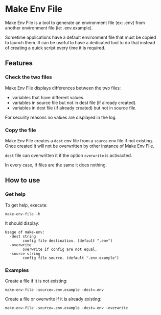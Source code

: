 # Make Env File

Make Env File is a tool to generate an environment file (ex: .env) from another environment file (ie: .env.example).

Sometime applications have a default environment file that must be copied to launch them. It can be useful to have a dedicated tool to do that instead of creating a quick script every time it is required.

## Features

### Check the two files

Make Env File displays differences between the two files:

- variables that have different values.
- variables in source file but not in dest file (if already created).
- variables in dest file (if already created) but not in source file.

For security reasons no values are displayed in the log.

### Copy the file

Make Env File creates a `dest` env file from a `source` env file if not existing. Once created it will not be overwritten by other instance of Make Env File.

`dest` file can overwritten it if the option `overwrite` is activacted.

In every case, if files are the same it does nothing.

## How to use

### Get help

To get help, execute:

```
make-env-file -h
```

It should display:

```
Usage of make-env:
  -dest string
        config file destination. (default ".env")
  -overwrite
        overwrite if config are not equal.
  -source string
        config file source. (default ".env.example")
```

### Examples

Create a file if it is not existing:

```
make-env-file -source=.env.example -dest=.env
```

Create a file or overwrite if it is already existing:

```
make-env-file -source=.env.example -dest=.env -overwrite
```

